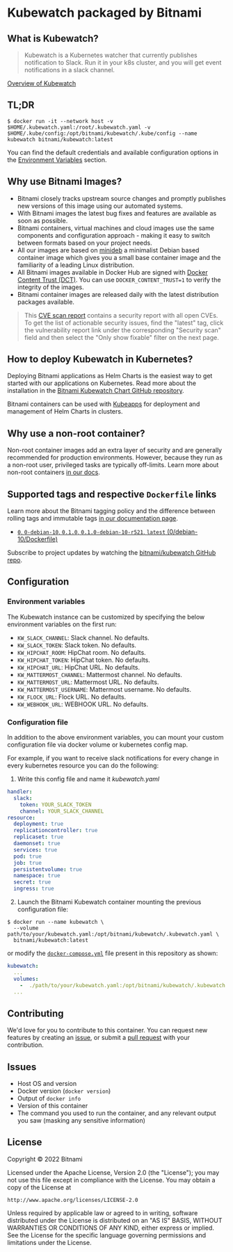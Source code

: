 # Kubewatch packaged by Bitnami

## What is Kubewatch?

> Kubewatch is a Kubernetes watcher that currently publishes notification to Slack. Run it in your k8s cluster, and you will get event notifications in a slack channel.

[Overview of Kubewatch](https://github.com/bitnami-labs/kubewatch)



## TL;DR

```console
$ docker run -it --network host -v $HOME/.kubewatch.yaml:/root/.kubewatch.yaml -v $HOME/.kube/config:/opt/bitnami/kubewatch/.kube/config --name kubewatch bitnami/kubewatch:latest
```

You can find the default credentials and available configuration options in the [Environment Variables](#environment-variables) section.

## Why use Bitnami Images?

* Bitnami closely tracks upstream source changes and promptly publishes new versions of this image using our automated systems.
* With Bitnami images the latest bug fixes and features are available as soon as possible.
* Bitnami containers, virtual machines and cloud images use the same components and configuration approach - making it easy to switch between formats based on your project needs.
* All our images are based on [minideb](https://github.com/bitnami/minideb) a minimalist Debian based container image which gives you a small base container image and the familiarity of a leading Linux distribution.
* All Bitnami images available in Docker Hub are signed with [Docker Content Trust (DCT)](https://docs.docker.com/engine/security/trust/content_trust/). You can use `DOCKER_CONTENT_TRUST=1` to verify the integrity of the images.
* Bitnami container images are released daily with the latest distribution packages available.


> This [CVE scan report](https://quay.io/repository/bitnami/kubewatch?tab=tags) contains a security report with all open CVEs. To get the list of actionable security issues, find the "latest" tag, click the vulnerability report link under the corresponding "Security scan" field and then select the "Only show fixable" filter on the next page.

## How to deploy Kubewatch in Kubernetes?

Deploying Bitnami applications as Helm Charts is the easiest way to get started with our applications on Kubernetes. Read more about the installation in the [Bitnami Kubewatch Chart GitHub repository](https://github.com/bitnami/charts/tree/master/bitnami/kubewatch).

Bitnami containers can be used with [Kubeapps](https://kubeapps.com/) for deployment and management of Helm Charts in clusters.

## Why use a non-root container?

Non-root container images add an extra layer of security and are generally recommended for production environments. However, because they run as a non-root user, privileged tasks are typically off-limits. Learn more about non-root containers [in our docs](https://docs.bitnami.com/tutorials/work-with-non-root-containers/).

## Supported tags and respective `Dockerfile` links

Learn more about the Bitnami tagging policy and the difference between rolling tags and immutable tags [in our documentation page](https://docs.bitnami.com/tutorials/understand-rolling-tags-containers/).


* [`0`, `0-debian-10`, `0.1.0`, `0.1.0-debian-10-r521`, `latest` (0/debian-10/Dockerfile)](https://github.com/bitnami/bitnami-docker-kubewatch/blob/0.1.0-debian-10-r521/0/debian-10/Dockerfile)

Subscribe to project updates by watching the [bitnami/kubewatch GitHub repo](https://github.com/bitnami/bitnami-docker-kubewatch).

## Configuration

### Environment variables

The Kubewatch instance can be customized by specifying the below environment variables on the first run:

- `KW_SLACK_CHANNEL`: Slack channel. No defaults.
- `KW_SLACK_TOKEN`: Slack token. No defaults.
- `KW_HIPCHAT_ROOM`: HipChat room. No defaults.
- `KW_HIPCHAT_TOKEN`: HipChat token. No defaults.
- `KW_HIPCHAT_URL`: HipChat URL. No defaults.
- `KW_MATTERMOST_CHANNEL`: Mattermost channel. No defaults.
- `KW_MATTERMOST_URL`: Mattermost URL. No defaults.
- `KW_MATTERMOST_USERNAME`: Mattermost username. No defaults.
- `KW_FLOCK_URL`: Flock URL. No defaults.
- `KW_WEBHOOK_URL`: WEBHOOK URL. No defaults.

### Configuration file

In addition to the above environment variables, you can mount your custom configuration file via docker volume or kubernetes config map.

For example, if you want to receive slack notifications for every change in every kubernetes resource you can do the following:

1. Write this config file and name it *kubewatch.yaml*

```yaml
handler:
  slack:
    token: YOUR_SLACK_TOKEN
    channel: YOUR_SLACK_CHANNEL
resource:
  deployment: true
  replicationcontroller: true
  replicaset: true
  daemonset: true
  services: true
  pod: true
  job: true
  persistentvolume: true
  namespace: true
  secret: true
  ingress: true
```

2. Launch the Bitnami Kubewatch container mounting the previous configuration file:

```console
$ docker run --name kubewatch \
  --volume path/to/your/kubewatch.yaml:/opt/bitnami/kubewatch/.kubewatch.yaml \
  bitnami/kubewatch:latest
```

or modify the [`docker-compose.yml`](https://github.com/bitnami/bitnami-docker-kubewatch/blob/master/docker-compose.yml) file present in this repository as shown:

```yaml
kubewatch:
  ...
  volumes:
    -  ./path/to/your/kubewatch.yaml:/opt/bitnami/kubewatch/.kubewatch.yaml
  ...
```

## Contributing

We'd love for you to contribute to this container. You can request new features by creating an [issue](https://github.com/bitnami/bitnami-docker-kubewatch/issues), or submit a [pull
request](https://github.com/bitnami/bitnami-docker-kubewatch/pulls) with your contribution.

## Issues

<!-- If you encountered a problem running this container, you can file an [issue](https://github.com/bitnami/bitnami-docker-kubewatch/issues/new). For us to provide better support, be sure to include the following information in your issue: -->

- Host OS and version
- Docker version (`docker version`)
- Output of `docker info`
- Version of this container
- The command you used to run the container, and any relevant output you saw (masking any sensitive information)

## License
Copyright &copy; 2022 Bitnami

Licensed under the Apache License, Version 2.0 (the "License");
you may not use this file except in compliance with the License.
You may obtain a copy of the License at

    http://www.apache.org/licenses/LICENSE-2.0

Unless required by applicable law or agreed to in writing, software
distributed under the License is distributed on an "AS IS" BASIS,
WITHOUT WARRANTIES OR CONDITIONS OF ANY KIND, either express or implied.
See the License for the specific language governing permissions and
limitations under the License.
